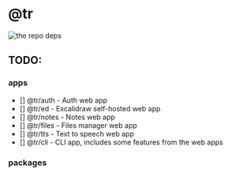 # @tr

<picture>
   <source media="(prefers-color-scheme: dark)" alt="the repo deps" srcset="https://cdn.xpr.im/projects/ed/the-repo-deps-v0.0.1.png
" />
   <img alt="the repo deps" src="https://cdn.xpr.im/projects/ed/the-repo-deps-v0.0.1.png
" />
</picture>

## TODO:

### apps

- [] @tr/auth - Auth web app
- [] @tr/ed - Excalidraw self-hosted web app
- [] @tr/notes - Notes web app
- [] @tr/files - Files manager web app
- [] @tr/tts - Text to speech web app
- [] @tr/cli - CLI app, includes some features from the web apps

### packages

